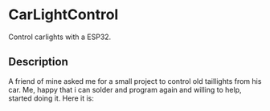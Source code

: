 # CarLightControl
Control carlights with a ESP32.

## Description
A friend of mine asked me for a small project to control old taillights from his car. Me, happy that i can solder and program again and willing to help, started doing it. Here it is:
